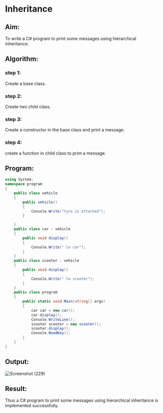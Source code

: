 # Inheritance

## Aim:
To write a C# program to print some messages using hierarchical inheritance.
## Algorithm:
### step 1: 
Create a base class.

### step 2:
Create two child class.

### step 3:
Create a constructor in the base class and print a message.

### step 4:
create a function in child class to print a message.


## Program:
```c#
using System;
namespace program
{
    public class vehicle
    {
        public vehicle()
        {
            Console.Write("tyre is attached");
        }

    }
    public class car : vehicle
    {
        public void display()
        {
            Console.Write(" to car");
        }
    }
    public class scooter : vehicle
    {
        public void display()
        {
            Console.Write(" to scooter");
        }
    }
    public class program
    {
        public static void Main(string[] args)
        {
            car car = new car();
            car.display();
            Console.WriteLine();
            scooter scooter = new scooter();
            scooter.display();
            Console.ReadKey();
        }
    }
}
```
## Output:
![Screenshot (229)](https://user-images.githubusercontent.com/75234807/173194193-526a94e9-5fea-46f5-868f-61ffc4075b30.png)

## Result:
Thus a C# program to print some messages using hierarchical inheritance is implemented successfully.
